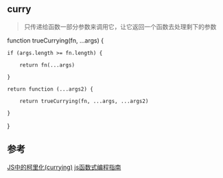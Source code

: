 ## curry
>只传递给函数一部分参数来调用它，让它返回一个函数去处理剩下的参数

function trueCurrying(fn, ...args) {

    if (args.length >= fn.length) {

        return fn(...args)

    }

    return function (...args2) {

        return trueCurrying(fn, ...args, ...args2)

    }
}

## 参考
[JS中的柯里化(currying)](https://www.zhangxinxu.com/wordpress/2013/02/js-currying/)
[js函数式编程指南](https://llh911001.gitbooks.io/mostly-adequate-guide-chinese/content/)